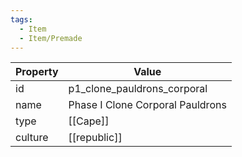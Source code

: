 ```yaml
---
tags:
  - Item
  - Item/Premade
---
```


| Property | Value                            |
| -------- | -------------------------------- |
| id       | p1_clone_pauldrons_corporal      |
| name     | Phase I Clone Corporal Pauldrons |
| type     | [[Cape]]                         |
| culture  | [[republic]]            |


